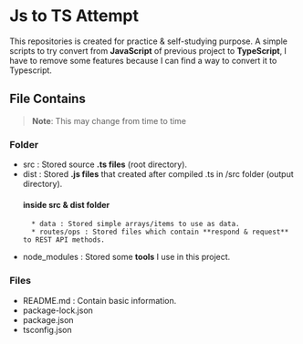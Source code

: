 # Js to TS Attempt
This repositories is created for practice & self-studying purpose.
A simple scripts to try convert from **JavaScript** of previous project to **TypeScript**,
I have to remove some features because I can find a way to convert it to Typescript.

## File Contains

> **Note**: This may change from time to time

### Folder

- src : Stored source **.ts files** (root directory).
- dist : Stored **.js files** that created after compiled .ts in /src folder (output directory).
    #### inside src & dist folder
        * data : Stored simple arrays/items to use as data.
        * routes/ops : Stored files which contain **respond & request** to REST API methods.

- node_modules : Stored some **tools** I use in this project.


### Files

- README.md : Contain basic information.
- package-lock.json
- package.json
- tsconfig.json

